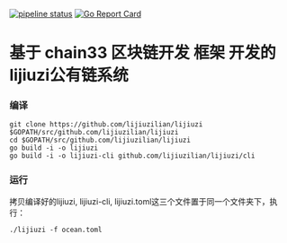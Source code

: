 [![pipeline status](https://api.travis-ci.org/33cn/plugin.svg?branch=master)](https://travis-ci.org/33cn/plugin/)
[![Go Report Card](https://goreportcard.com/badge/github.com/33cn/plugin?branch=master)](https://goreportcard.com/report/github.com/33cn/plugin)


# 基于 chain33 区块链开发 框架 开发的 lijiuzi公有链系统


### 编译

```
git clone https://github.com/lijiuzilian/lijiuzi $GOPATH/src/github.com/lijiuzilian/lijiuzi
cd $GOPATH/src/github.com/lijiuzilian/lijiuzi
go build -i -o lijiuzi
go build -i -o lijiuzi-cli github.com/lijiuzilian/lijiuzi/cli
```

### 运行
拷贝编译好的lijiuzi, lijiuzi-cli, lijiuzi.toml这三个文件置于同一个文件夹下，执行：
```
./lijiuzi -f ocean.toml
```
